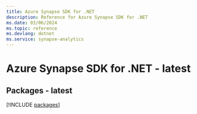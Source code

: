```yaml
---
title: Azure Synapse SDK for .NET
description: Reference for Azure Synapse SDK for .NET
ms.date: 03/06/2024
ms.topic: reference
ms.devlang: dotnet
ms.service: synapse-analytics
---
```

# Azure Synapse SDK for .NET - latest
## Packages - latest
[!INCLUDE [packages](synapse-index.md)]